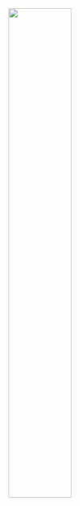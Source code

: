 <div align="center">
      <a href="https://www.youtube.com/watch?v=-nc5-Ub5Dmg">
         <img src="https://img.youtube.com/vi/-nc5-Ub5Dmg/0.jpg" style="width:50%;">
      </a>
</div>
